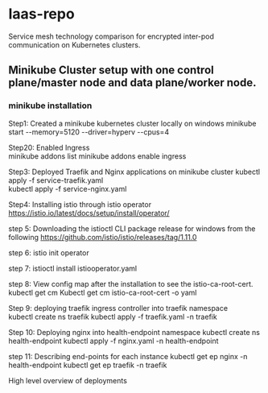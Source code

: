 # Iaas-repo
Service mesh technology comparison for encrypted inter-pod communication on Kubernetes clusters.

## Minikube Cluster setup with one control plane/master node and data plane/worker node.

### minikube installation 

Step1: Created a minikube kubernetes cluster locally on windows
         	minikube start  --memory=5120  --driver=hyperv  --cpus=4

 
Step20: Enabled Ingress            
                    	minikube addons list
                        minikube addons enable ingress

Step3: Deployed Traefik and Nginx applications on minikube cluster
                kubectl apply -f service-traefik.yaml   
                kubectl apply -f service-nginx.yaml 

Step4: Installing istio through istio operator https://istio.io/latest/docs/setup/install/operator/

step 5: Downloading the istioctl CLI package release for windows from the following  https://github.com/istio/istio/releases/tag/1.11.0

step 6: istio init operator

step 7: istioctl install istiooperator.yaml

step 8: View config map after the installation to see the istio-ca-root-cert.
                kubectl get cm 
				Kubectl get cm istio-ca-root-cert -o yaml

Step 9: deploying traefik ingress controller into traefik namespace            
            kubectl create ns traefik
            kubectl apply -f traefik.yaml -n traefik

Step 10: Deploying nginx into health-endpoint namespace
            kubectl create ns health-endpoint
            kubectl apply -f nginx.yaml -n health-endpoint

step 11: Describing end-points for each instance
           kubectl get ep nginx -n health-endpoint
           kubectl get ep traefik -n traefik

High level overview of deployments





